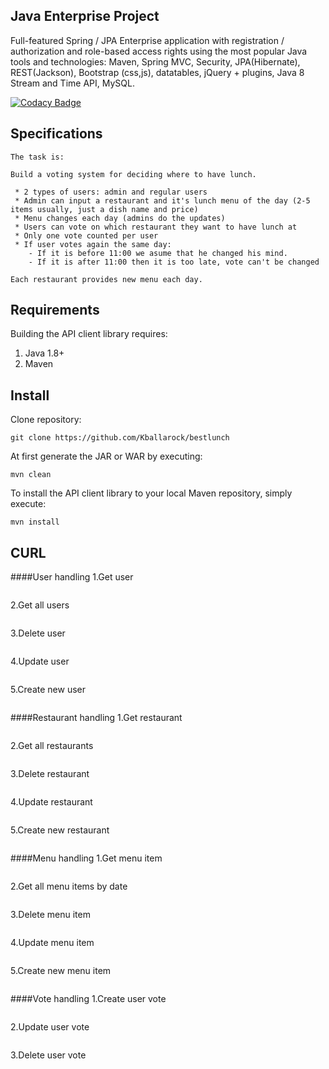 Java Enterprise Project
-------------------------------
Full-featured Spring / JPA Enterprise application with registration / authorization and role-based access rights using 
the most popular Java tools and technologies: Maven, Spring MVC, Security, JPA(Hibernate), REST(Jackson), 
Bootstrap (css,js), datatables, jQuery + plugins, Java 8 Stream and Time API, MySQL.

[![Codacy Badge](https://api.codacy.com/project/badge/Grade/585ec2e51214494092adba54d0307db4)](https://www.codacy.com/manual/Kballarock/bestlunch?utm_source=github.com&amp;utm_medium=referral&amp;utm_content=Kballarock/bestlunch&amp;utm_campaign=Badge_Grade)

Specifications
-------------------------------
    The task is:
    
    Build a voting system for deciding where to have lunch.
    
     * 2 types of users: admin and regular users
     * Admin can input a restaurant and it's lunch menu of the day (2-5 items usually, just a dish name and price)
     * Menu changes each day (admins do the updates)
     * Users can vote on which restaurant they want to have lunch at
     * Only one vote counted per user
     * If user votes again the same day:
        - If it is before 11:00 we asume that he changed his mind.
        - If it is after 11:00 then it is too late, vote can't be changed
    
    Each restaurant provides new menu each day.

Requirements
-------------------------------
Building the API client library requires:

1. Java 1.8+
2. Maven

Install
-------------------------------
Clone repository:
```
git clone https://github.com/Kballarock/bestlunch
```

At first generate the JAR or WAR by executing:
```
mvn clean
```
To install the API client library to your local Maven repository, simply execute:
```
mvn install
```

CURL
-------------------------------
####User handling
1.Get user
```

```
2.Get all users
```

```
3.Delete user
```

```
4.Update user
```

```
5.Create new user
```

```
####Restaurant handling
1.Get restaurant
```

```
2.Get all restaurants
```

```
3.Delete restaurant
```

```
4.Update restaurant
```

```
5.Create new restaurant
```

```
####Menu handling
1.Get menu item
```

```
2.Get all menu items by date
```

```
3.Delete menu item
```

```
4.Update menu item
```

```
5.Create new menu item
```

```
####Vote handling
1.Create user vote
```

```
2.Update user vote
```

```
3.Delete user vote
```

```